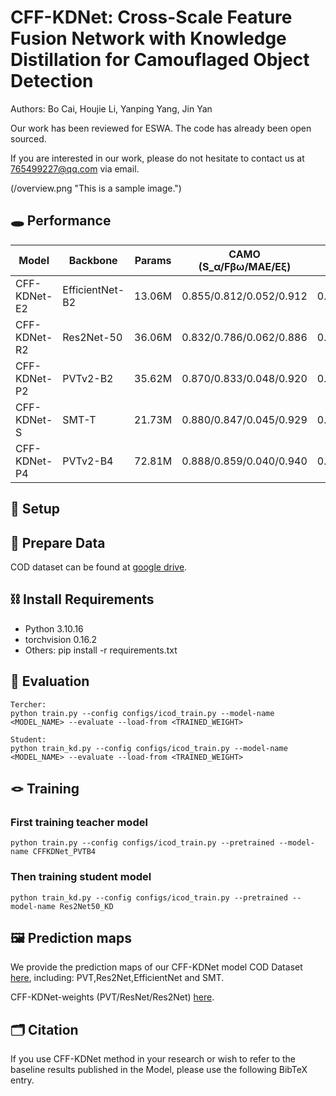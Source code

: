 # CFF-KDNet: Cross-Scale Feature Fusion Network with Knowledge Distillation for Camouflaged Object Detection
Authors: Bo Cai, Houjie Li, Yanping Yang, Jin Yan

Our work has been reviewed for ESWA. The code has already been open sourced.

If you are interested in our work, please do not hesitate to contact us at 765499227@qq.com via email.

(/overview.png "This is a sample image.")
<!-- ## This paper is reviewed at ESWA  -->

## 🕳 Performance

<!-- | Model | Backbone | CAMO (S_α/Fβω/MAE/Eξ) | COD10K (Sm/Fβω/MAE/Eξ) | NC4K (Sm/Fβω/MAE/Eξ) |
|-------|----------|----------------------|------------------------|---------------------|
| CFF-KDNet-E2 | EfficientNet-B2 | 0.855/0.812/0.052/0.912 | 0.866/0.779/0.023/0.922 | 0.878/0.827/0.034/0.925 |
| CFF-KDNet-R2 | Res2Net-50 | 0.832/0.786/0.062/0.886 | 0.866/0.789/0.023/0.922 | 0.871/0.824/0.036/0.920 |
| CFF-KDNet-P2 | PVTv2-B2 | 0.870/0.833/0.048/0.920 | 0.889/0.821/0.019/0.937 | 0.897/0.854/0.030/0.936 |
| CFF-KDNet-S| SMT-T | 0.880/0.847/0.045/0.929 | 0.891/0.822/0.019/0.940 | 0.899/0.861/0.029/0.940 |
| CFF-KDNet-P4 | PVTv2-B4 | 0.888/0.859/0.040/0.940 |0.900/0.842/0.017/0.949 | 0.902/0.867/0.027/0.943 | -->

| Model | Backbone | Params | CAMO (S_α/Fβω/MAE/Eξ) | COD10K (S_α/Fβω/MAE/Eξ) | NC4K (S_α/Fβω/MAE/Eξ) |
|-------|----------|--------|---------------------|------------------------|----------------------|
| CFF-KDNet-E2 | EfficientNet-B2 | 13.06M | 0.855/0.812/0.052/0.912 | 0.866/0.779/0.023/0.922 | 0.878/0.827/0.034/0.925 |
| CFF-KDNet-R2 | Res2Net-50 | 36.06M | 0.832/0.786/0.062/0.886 | 0.866/0.789/0.023/0.922 | 0.871/0.824/0.036/0.920 |
| CFF-KDNet-P2 | PVTv2-B2 | 35.62M | 0.870/0.833/0.048/0.920 | 0.889/0.821/0.019/0.937 | 0.897/0.854/0.030/0.936 |
| CFF-KDNet-S | SMT-T | 21.73M | 0.880/0.847/0.045/0.929 | 0.891/0.822/0.019/0.940 | 0.899/0.861/0.029/0.940 |
| CFF-KDNet-P4 | PVTv2-B4 | 72.81M | 0.888/0.859/0.040/0.940 | 0.900/0.842/0.017/0.949 | 0.902/0.867/0.027/0.943 |





## 🔧 Setup
<!-- ###### This is a Heading h6 -->

<!-- ## Runtime -->

<!-- *This text will be italic*  
_This will also be italic_

This text will be bold  
__This will also be bold__

_You can combine them_ -->
## 📖 Prepare Data
COD dataset can be found at [google drive](https://drive.google.com/file/d/1HPTKBZUgxj5E8SBcSTTIHDxpZJiavg4I/view?usp=drive_link).



## ⛓ Install Requirements

* Python 3.10.16
* torchvision 0.16.2
* Others: pip install -r requirements.txt
## 🧪 Evaluation
```
Tercher:
python train.py --config configs/icod_train.py --model-name <MODEL_NAME> --evaluate --load-from <TRAINED_WEIGHT>

Student:
python train_kd.py --config configs/icod_train.py --model-name <MODEL_NAME> --evaluate --load-from <TRAINED_WEIGHT>
```

## 🪢 Training
###  First training teacher model
```
python train.py --config configs/icod_train.py --pretrained --model-name CFFKDNet_PVTB4
```
### Then training student model
```
python train_kd.py --config configs/icod_train.py --pretrained --model-name Res2Net50_KD
```

## 🖼 Prediction maps
We provide the prediction maps of our CFF-KDNet model COD Dataset [here](https://drive.google.com/drive/folders/1-UCFicbqtu5moIzUx3gMCyX_WOsk0vaz?usp=drive_link), including:
 PVT,Res2Net,EfficientNet and SMT.

<!-- ## ⚡ Training weights
We give the pred training weights of our CFF-KDNet model in COD tasks.

Note that you should use the relevant network in the lib_initial file to test these .pth files -->

CFF-KDNet-weights (PVT/ResNet/Res2Net) [here](https://drive.google.com/drive/folders/1U_Oi-NZ9HuMFtbsNrEH3dG_oA333IBMm?usp=drive_link).

## 🗂 Citation
If you use CFF-KDNet method in your research or wish to refer to the baseline results published in the Model, please use the following BibTeX entry.
```

```
<!-- 
## Images

![This is an alt text.](/image/sample.webp "This is a sample image.")

## Links

You may be using [Markdown Live Preview](https://markdownlivepreview.com/).

## Blockquotes

> Markdown is a lightweight markup language with plain-text-formatting syntax, created in 2004 by John Gruber with Aaron Swartz.
>
>> Markdown is often used to format readme files, for writing messages in online discussion forums, and to create rich text using a plain text editor.

 
## Blocks of code

```
let message = 'Hello world';
alert(message);
```

## Inline code

This web site is using `markedjs/marked`. -->
